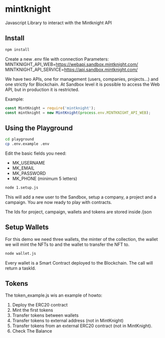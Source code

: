 # mintknight
Javascript Library to interact with the Mintknight API

## Install
```bash
npm install
```

Create a new .env file with connection Parameters:
MINTKNIGHT_API_WEB=https://webapi.sandbox.mintknight.com/
MINTKNIGHT_API_SERVICE=https://api.sandbox.mintknight.com/

We have two APIs, one for management (users, companies, projects...) and one strictly for Blockchain. At Sandbox level it is possible to access the Web API, but in production it is restricted.

Example:
```javascript
const MintKnight = require('mintknight');
const mintknight = new MintKnight(process.env.MINTKNIGHT_API_WEB);
```

## Using the Playground
```bash
cd playground
cp .env.example .env
```
Edit the basic fields you need:
- MK_USERNAME
- MK_EMAIL
- MK_PASSWORD
- MK_PHONE
(minimum 5 letters)

```bash
node 1.setup.js
```

This will add a new user to the Sandbox, setup a company, a project and a campaign.
You are now ready to play with contracts.

The Ids for project, campaign, wallets and tokens are stored inside /json

## Setup Wallets
For this demo we need three wallets, the minter of the collection, the wallet we will mint the NFTs to and the wallet to transfer the NFT to.

```bash
node wallet.js
```
Every wallet is a Smart Contract deployed to the Blockchain. The call will return a taskId.

## Tokens

The token_example.js wis an example of howto:
1. Deploy the ERC20 contract
2. Mint the first tokens
3. Transfer tokens between wallets
4. Transfer tokens to external address (not in MintKnight)
5. Transfer tokens from an external ERC20 contract (not in MintKnight).
6. Check The Balance
